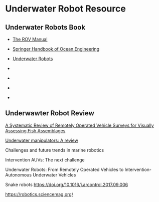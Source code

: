 # Underwater Robot Resource


## Underwater Robots Book

- [The ROV Manual](https://www.sciencedirect.com/book/9780080982885/the-rov-manual)

- [Springer Handbook of Ocean Engineering](https://www.springer.com/gp/book/9783319166483)

- [Underwater Robots](https://www.springer.com/gp/book/9783319778983)

- []()

- []()

- []()

- []()


## Underwawter Robot Review



[A Systematic Review of Remotely Operated Vehicle Surveys for Visually Assessing Fish Assemblages](https://www.frontiersin.org/articles/10.3389/fmars.2019.00134/full)


[Underwater manipulators: A review](https://www.sciencedirect.com/science/article/pii/S0029801818310308)



Challenges and future trends in marine robotics

Intervention AUVs: The next challenge

Underwater Robots: From Remotely Operated Vehicles to Intervention-Autonomous Underwater Vehicles

Snake robots https://doi.org/10.1016/j.arcontrol.2017.09.006


https://robotics.sciencemag.org/
